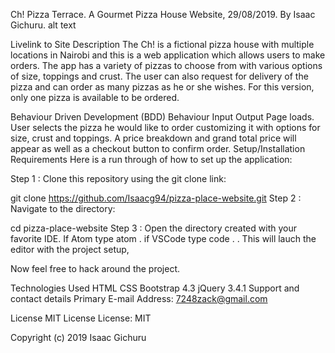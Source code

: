 Ch! Pizza Terrace.
A Gourmet Pizza House Website, 29/08/2019.
By Isaac Gichuru.
alt text

Livelink to Site
Description
The Ch! is a fictional pizza house with multiple locations in Nairobi and this is a web application which allows users to make orders. The app has a variety of pizzas to choose from with various options of size, toppings and crust. The user can also request for delivery of the pizza and can order as many pizzas as he or she wishes. For this version, only one pizza is available to be ordered.

Behaviour Driven Development (BDD)
Behaviour	Input	Output
Page loads.	User selects the pizza he would like to order customizing it with options for size, crust and toppings.	A price breakdown and grand total price will appear as well as a checkout button to confirm order.
Setup/Installation Requirements
Here is a run through of how to set up the application:

Step 1 : Clone this repository using the git clone link:

git clone https://github.com/Isaacg94/pizza-place-website.git
Step 2 : Navigate to the directory:

cd pizza-place-website
Step 3 : Open the directory created with your favorite IDE. If Atom type atom . if VSCode type code . . This will lauch the editor with the project setup,

Now feel free to hack around the project.

Technologies Used
HTML
CSS
Bootstrap 4.3
jQuery 3.4.1
Support and contact details
Primary E-mail Address: 7248zack@gmail.com

License
MIT License License: MIT

Copyright (c) 2019 Isaac Gichuru